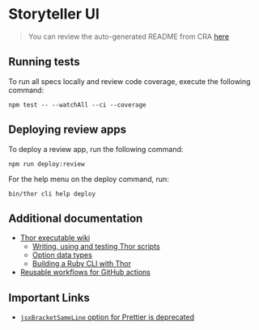 # Storyteller UI

> You can review the auto-generated README from CRA [here](./md/CRA.md)

## Running tests

To run all specs locally and review code coverage, execute the following command:

```shell
npm test -- --watchAll --ci --coverage
```

## Deploying review apps

To deploy a review app, run the following command:

```shell
npm run deploy:review
```

For the help menu on the deploy command, run:

```shell
bin/thor cli help deploy
```

## Additional documentation

- [Thor executable wiki](https://github.com/rails/thor/wiki/Making-An-Executable)
  - [Writing, using and testing Thor scripts](https://technology.doximity.com/articles/move-over-rake-thor-is-the-new-king)
  - [Option data types](https://github.com/rails/thor/wiki/Method-Options#types-for-method_options)
  - [Building a Ruby CLI with Thor](https://marsbased.com/blog/2020/04/27/building-ruby-cli-thor/)
- [Reusable workflows for GitHub actions](https://docs.github.com/en/actions/using-workflows/reusing-workflows#nesting-reusable-workflows)

## Important Links

- [`jsxBracketSameLine` option for Prettier is deprecated](https://prettier.io/blog/2021/09/09/2.4.0.html#:~:text=This%20release%20renames%20the%20jsxBracketSameLine,such%20as%20class%20static%20blocks)
